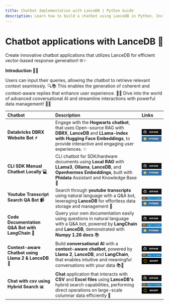 ```yaml
---
title: Chatbot Implementation with LanceDB | Python Guide
description: Learn how to build a chatbot using LanceDB in Python. Includes examples for context-aware responses, conversation history, and best practices for chatbot development.
---
```


**Chatbot applications with LanceDB 🤖**
====================================================================

 Create innovative chatbot applications that utilizes LanceDB for efficient vector-based response generation! 🌐✨ 
 
**Introduction 👋✨**

 Users can input their queries, allowing the chatbot to retrieve relevant context seamlessly. 🔍📚 This enables the generation of coherent and context-aware replies that enhance user experience. 🌟🤝 Dive into the world of advanced conversational AI and streamline interactions with powerful data management! 🚀💡


| **Chatbot**  | **Description**  | **Links**  |
|:----------------|:-----------------|:-----------|
| **Databricks DBRX Website Bot ⚡️** | Engage with the **Hogwarts chatbot**, that uses Open-source RAG with **DBRX**, **LanceDB** and **LLama-index with Hugging Face Embeddings**, to provide interactive and engaging user experiences. ✨ | [![GitHub](../../assets/github.svg)][databricks_github] <br>[![Python](../../assets/python.svg)][databricks_python] |
| **CLI SDK Manual Chatbot Locally 💻** | CLI chatbot for SDK/hardware documents using **Local RAG** with **LLama3**, **Ollama**, **LanceDB**, and **Openhermes Embeddings**, built with **Phidata** Assistant and Knowledge Base 🤖 | [![GitHub](../../assets/github.svg)][clisdk_github] <br>[![Python](../../assets/python.svg)][clisdk_python] |
| **Youtube Transcript Search QA Bot 📹** |  Search through **youtube transcripts** using natural language with a Q&A bot, leveraging **LanceDB** for effortless data storage and management 💬 | [![GitHub](../../assets/github.svg)][youtube_github] <br>[![Open In Collab](../../assets/colab.svg)][youtube_colab] <br>[![Python](../../assets/python.svg)][youtube_python] |
| **Code Documentation Q&A Bot with LangChain 🤖** | Query your own documentation easily using questions in natural language with a Q&A bot, powered by **LangChain** and **LanceDB**, demonstrated with **Numpy 1.26 docs** 📚 | [![GitHub](../../assets/github.svg)][docs_github] <br>[![Open In Collab](../../assets/colab.svg)][docs_colab] <br>[![Python](../../assets/python.svg)][docs_python] |
| **Context-aware Chatbot using Llama 2 & LanceDB 🤖** | Build **conversational AI** with a **context-aware chatbot**, powered by **Llama 2**, **LanceDB**, and **LangChain**, that enables intuitive and meaningful conversations with your data 📚💬 | [![GitHub](../../assets/github.svg)][aware_github] <br>[![Open In Collab](../../assets/colab.svg)][aware_colab] <br>[![Ghost](../../assets/ghost.svg)][aware_ghost] |
| **Chat with csv using Hybrid Search 📊** | **Chat** application that interacts with **CSV** and **Excel files** using **LanceDB's** hybrid search capabilities, performing direct operations on large-scale columnar data efficiently 🚀 | [![GitHub](../../assets/github.svg)][csv_github] <br>[![Open In Collab](../../assets/colab.svg)][csv_colab] <br>[![Ghost](../../assets/ghost.svg)][csv_ghost] |


[databricks_github]: https://github.com/lancedb/vectordb-recipes/blob/main/examples/databricks_DBRX_website_bot
[databricks_python]: https://github.com/lancedb/vectordb-recipes/blob/main/examples/databricks_DBRX_website_bot/main.py

[clisdk_github]: https://github.com/lancedb/vectordb-recipes/blob/main/examples/CLI-SDK-Manual-Chatbot-Locally
[clisdk_python]: https://github.com/lancedb/vectordb-recipes/blob/main/examples/CLI-SDK-Manual-Chatbot-Locally/assistant.py

[youtube_github]: https://github.com/lancedb/vectordb-recipes/blob/main/examples/Youtube-Search-QA-Bot
[youtube_colab]: https://colab.research.google.com/github/lancedb/vectordb-recipes/blob/main/examples/Youtube-Search-QA-Bot/main.ipynb
[youtube_python]: https://github.com/lancedb/vectordb-recipes/blob/main/examples/Youtube-Search-QA-Bot/main.py

[docs_github]: https://github.com/lancedb/vectordb-recipes/blob/main/examples/Code-Documentation-QA-Bot
[docs_colab]: https://colab.research.google.com/github/lancedb/vectordb-recipes/blob/main/examples/Code-Documentation-QA-Bot/main.ipynb
[docs_python]: https://github.com/lancedb/vectordb-recipes/blob/main/examples/Code-Documentation-QA-Bot/main.py

[aware_github]: https://github.com/lancedb/vectordb-recipes/blob/main/tutorials/chatbot_using_Llama2_&_lanceDB
[aware_colab]: https://colab.research.google.com/github/lancedb/vectordb-recipes/blob/main/tutorials/chatbot_using_Llama2_&_lanceDB/main.ipynb
[aware_ghost]: https://blog.lancedb.com/context-aware-chatbot-using-llama-2-lancedb-as-vector-database-4d771d95c755

[csv_github]: https://github.com/lancedb/vectordb-recipes/tree/main/examples/archived_examples/Chat_with_csv_file
[csv_colab]: https://colab.research.google.com/github/lancedb/vectordb-recipes/blob/main/examples/archived_examples/Chat_with_csv_file/main.ipynb
[csv_ghost]: https://blog.lancedb.com/p/d8c71df4-e55f-479a-819e-cde13354a6a3/
